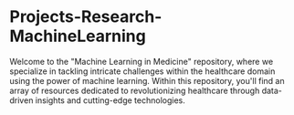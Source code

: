 # Projects-Research-MachineLearning
Welcome to the "Machine Learning in Medicine" repository, where we specialize in tackling intricate challenges within the healthcare domain using the power of machine learning. Within this repository, you'll find an array of resources dedicated to revolutionizing healthcare through data-driven insights and cutting-edge technologies.
